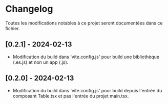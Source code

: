 # Changelog

Toutes les modifications notables à ce projet seront documentées dans ce fichier.

## [0.2.1] - 2024-02-13

- Modification du build dans 'vite.config.js' pour build une bibliothèque (.es.js) et non un app (.js).

## [0.2.0] - 2024-02-13

- Modification du build dans 'vite.config.js' pour build depuis l'entrée du composant Table.tsx et pas l'entrée du projet main.tsx.
